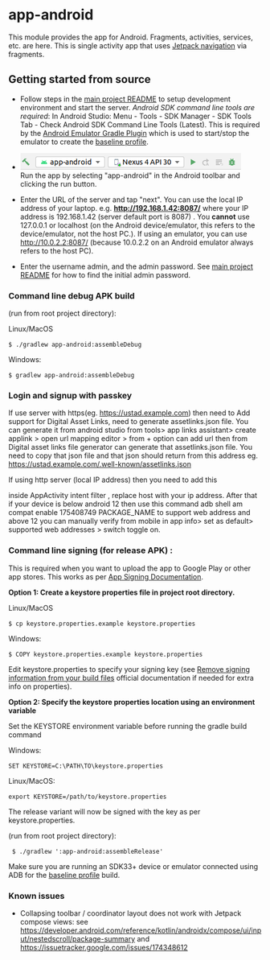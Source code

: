 # app-android

This module provides the app for Android. Fragments, activities, services, etc. are here. This is 
single activity app that uses [Jetpack navigation](https://developer.android.com/guide/navigation) 
via fragments.

## Getting started from source

* Follow steps in the [main project README](../README.md#development-environment-setup) to setup development
  environment and start the server. _Android SDK command line tools are required_:
  In Android Studio: Menu - Tools - SDK Manager - SDK Tools Tab - Check
  Android SDK Command Line Tools (Latest). This is required by the [Android Emulator Gradle Plugin](https://github.com/quittle/gradle-android-emulator)
  which is used to start/stop the emulator to create the [baseline profile](https://developer.android.com/topic/performance/baselineprofiles/overview).

* ![android run screenshot](android-run.png)  
Run the app by selecting "app-android" in the Android toolbar and clicking the run button.
* Enter the URL of the server and tap "next". You can use the local IP address of your laptop. e.g.
__http://192.168.1.42:8087/__ where your IP address is 192.168.1.42 (server default port is 8087) . 
You __cannot__ use 127.0.0.1 or localhost (on the Android device/emulator, this refers to the 
device/emulator, not the host PC.). If using an emulator, you can use http://10.0.2.2:8087/ (because
10.0.2.2 on an Android emulator always refers to the host PC).
* Enter the username admin, and the admin password. See [main project README](../README.md#development-environment-setup)
for how to find the initial admin password.

### Command line debug APK build

(run from root project directory):

Linux/MacOS
```
$ ./gradlew app-android:assembleDebug
```
Windows:
```
$ gradlew app-android:assembleDebug
```

### Login and signup with passkey
If use server with https(eg. https://ustad.example.com) then need to Add support for Digital Asset 
Links, need to generate assetlinks.json file. You can generate it from android studio from tools>
app links assistant> create applink > open url mapping editor > from + option can add url then from
Digital asset links file generator can generate that assetlinks.json file.
You need to copy that json file and that json should return from this address eg.
https://ustad.example.com/.well-known/assetlinks.json

If using http server (local IP address) then you need to add this
<intent-filter android:autoVerify="true">
<action android:name="android.intent.action.VIEW" />
<category android:name="android.intent.category.DEFAULT" /> 
<category android:name="android.intent.category.BROWSABLE" />
<data android:scheme="http" /> 
<data 
android:host="YOUR IP ADDRESS" 
android:port="8087" /> 
</intent-filter>

inside AppActivity intent filter , replace host with your ip address. After that if your device is 
below android 12 then use this command adb shell am compat enable 175408749 PACKAGE_NAME
to support web address and above 12 you can manually verify from mobile in app info> set as default>
supported web addresses > switch toggle on.

### Command line signing (for release APK) :

This is required when you want to upload the app to Google Play or other app stores. This works
as per [App Signing Documentation](https://developer.android.com/studio/publish/app-signing).

**Option 1: Create a keystore properties file in project root directory.**

Linux/MacOS
```
$ cp keystore.properties.example keystore.properties
```
Windows:
```
$ COPY keystore.properties.example keystore.properties
```

Edit keystore.properties to specify your signing key (see
[Remove signing information from your build files](https://developer.android.com/studio/publish/app-signing#secure-shared-keystore)
official documentation if needed for extra info on properties).

**Option 2: Specify the keystore properties location using an environment variable**

Set the KEYSTORE environment variable before running the gradle build command

Windows:
```
SET KEYSTORE=C:\PATH\TO\keystore.properties
```
Linux/MacOS:
```
export KEYSTORE=/path/to/keystore.properties
```

The release variant will now be signed with the key as per keystore.properties.


(run from root project directory):

```
 $ ./gradlew ':app-android:assembleRelease'
```
Make sure you are running an SDK33+ device or emulator connected using ADB for the
[baseline profile](https://developer.android.com/topic/performance/baselineprofiles/overview) build.

### Known issues
* Collapsing toolbar / coordinator layout does not work with Jetpack compose views: see https://developer.android.com/reference/kotlin/androidx/compose/ui/input/nestedscroll/package-summary 
and https://issuetracker.google.com/issues/174348612
